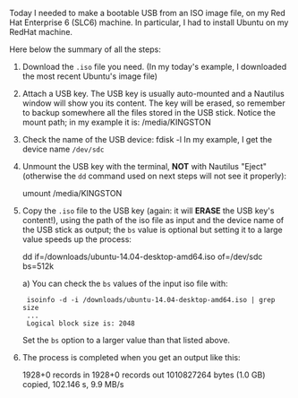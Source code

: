 Today I needed to make a bootable USB from an ISO image file, on my Red Hat Enterprise 6 (SLC6) machine. In particular, I had to install Ubuntu on my RedHat machine. 

Here below the summary of all the steps:

1. Download the `.iso` file you need. (In my today's example, I downloaded the most recent Ubuntu's image file)
2. Attach a USB key. The USB key is usually auto-mounted and a Nautilus window will show you its content. The key will be erased, so remember to backup somewhere all the files stored in the USB stick. Notice the mount path; in my example it is:
    /media/KINGSTON
3. Check the name of the USB device:
    fdisk -l
   In my example, I get the device name `/dev/sdc`
4. Unmount the USB key with the terminal, **NOT** with Nautilus "Eject" (otherwise the `dd` command used on next steps will not see it properly):

    umount /media/KINGSTON

5. Copy the `.iso` file to the USB key (again: it will **ERASE** the USB key's content!), using the path of the iso file as input and the device name of the USB stick as output; the `bs` value is optional but setting it to a large value speeds up the process:

    dd if=/downloads/ubuntu-14.04-desktop-amd64.iso of=/dev/sdc bs=512k

   a) You can check the `bs` values of the input iso file with:

        isoinfo -d -i /downloads/ubuntu-14.04-desktop-amd64.iso | grep size
        ...
        Logical block size is: 2048

      Set the `bs` option to a larger value than that listed above.
6. The process is completed when you get an output like this:

    1928+0 records in
    1928+0 records out
    1010827264 bytes (1.0 GB) copied, 102.146 s, 9.9 MB/s

